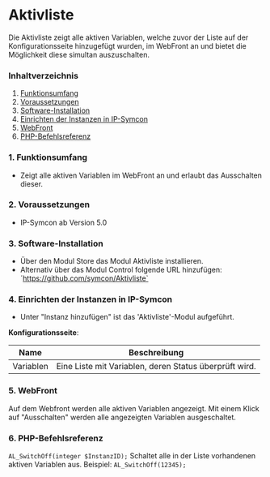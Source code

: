 # Aktivliste

Die Aktivliste zeigt alle aktiven Variablen, welche zuvor der Liste auf der Konfigurationsseite hinzugefügt wurden, im WebFront an und bietet die Möglichkeit 
diese simultan auszuschalten.

### Inhaltverzeichnis

1. [Funktionsumfang](#1-funktionsumfang)
2. [Voraussetzungen](#2-voraussetzungen)
3. [Software-Installation](#3-software-installation)
4. [Einrichten der Instanzen in IP-Symcon](#4-einrichten-der-instanzen-in-ip-symcon)
5. [WebFront](#6-webfront)
6. [PHP-Befehlsreferenz](#7-php-befehlsreferenz)

### 1. Funktionsumfang

* Zeigt alle aktiven Variablen im WebFront an und erlaubt das Ausschalten dieser.

### 2. Voraussetzungen

- IP-Symcon ab Version 5.0

### 3. Software-Installation

* Über den Modul Store das Modul Aktivliste installieren.
* Alternativ über das Modul Control folgende URL hinzufügen:
´https://github.com/symcon/Aktivliste`

### 4. Einrichten der Instanzen in IP-Symcon

- Unter "Instanz hinzufügen" ist das 'Aktivliste'-Modul aufgeführt.  

__Konfigurationsseite__:

Name      | Beschreibung
--------- | ---------------------------------
Variablen | Eine Liste mit Variablen, deren Status überprüft wird.

### 5. WebFront

Auf dem Webfront werden alle aktiven Variablen angezeigt. 
Mit einem Klick auf "Ausschalten" werden alle angezeigten Variablen ausgeschaltet.


### 6. PHP-Befehlsreferenz

`AL_SwitchOff(integer $InstanzID);`
Schaltet alle in der Liste vorhandenen aktiven Variablen aus.
Beispiel:
`AL_SwitchOff(12345);`